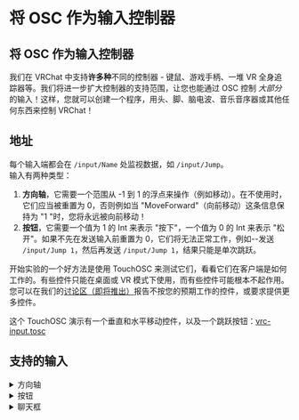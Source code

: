 # 将 OSC 作为输入控制器

## 将 OSC 作为输入控制器

我们在 VRChat 中支持**许多种**不同的控制器 - 键鼠、游戏手柄、一堆 VR 全身追踪器等。我们将进一步扩大控制器的支持范围，让您也能通过 OSC 控制 *大部分* 的输入！这样，您就可以创建一个程序，用头、脚、脑电波、音乐音序器或其他任何东西来控制 VRChat！

## 地址

每个输入端都会在 `/input/Name` 处监视数据，如 `/input/Jump`。<br>
输入有两种类型：

1. **方向轴**，它需要一个范围从 -1 到 1 的浮点来操作（例如移动）。在不使用时，它们应当被重置为 0，否则例如当 "MoveForward"（向前移动）这条信息保持为 "1 "时，您将永远被向前移动！
2. **按钮**，它需要一个值为 1 的 Int 来表示 "按下"，一个值为 0 的 Int 来表示 "松开"。如果不先在发送输入前重置为 0，它们将无法正常工作，例如--发送 `/input/Jump 1`，然后再发送 `/input/Jump 1`，结果只能是单次跳跃。

开始实验的一个好方法是使用 TouchOSC 来测试它们，看看它们在客户端是如何工作的。有些控件只能在桌面或 VR 模式下使用，而有些控件可能根本不起作用。您可以在我们的[讨论区（即将推出）](./osc-as-input-controller#)报告不按您的预期工作的控件，或要求提供更多控件。

这个 TouchOSC 演示有一个垂直和水平移动控件，以及一个跳跃按钮：[vrc-input.tosc](https:/github.com/vrchat-community/osc/raw/main/files/touch-osc/vrc-input.tosc)

## 支持的输入

<details> 

<summary>方向轴</summary>

`/input/Vertical` ：向前移动 (1) 或向后移动 (-1)

`/input/Horizontal` ：向右移动 (1) 或向左移动 (-1) 

`/input/LookHorizontal` ：向左看和向右看。在桌面模式下，如果开启了 "舒适转向 "功能，当值为 1 时，VR 将进行快速转向。

`/input/UseAxisRight` ：使用手上的物品 - 不一定有效

`/input/GrabAxisRight` ：抓取物品 - 不一定有效

`/input/MoveHoldFB` ：向前移动（1）或向后移动（-1）所持对象

`/input/SpinHoldCwCcw` ：顺时针旋转或逆时针旋转所持对象

`/input/SpinHoldUD` ：向上或向下旋转所持对象

`/input/SpinHoldLR` ：向左或向右旋转所持对象

</details>

<details> 

<summary>按钮</summary>

`/input/MoveForward` ：当此值为 1 时，向前移动。

`/input/MoveBackward` ：当此值为 1 时，向后移动。

`/input/MoveLeft` ：当此值为 1 时，向左移动。

`/input/MoveRight` ：当此值为 1 时，向右移动。

`/input/LookLeft` ：当此值为 1 时，向左转动。 在桌面中视角会平滑转动，如果开启了 "舒适转向 "功能，VR 将进行快速转向。

`/input/LookRight` ：当此值为 1 时，向右转动。 在桌面中视角会平滑转动，如果开启了 "舒适转向 "功能，VR 将进行快速转向。

`/input/Jump` ：如果您所在的世界支持跳跃，则该输入使您跳跃。

`/input/Run` ：如果您所在的世界支持奔跑，则该输入使您跑起来。

`/input/ComfortLeft` ：向左快转 - 仅限 VR。

`/input/ComfortRight` ：向右快转 - 仅限 VR。

`/input/DropRight` ：丢掉右手所持物品 - 仅限 VR。

`/input/UseRight` ：使用被右手高亮显示的物品 - 仅限 VR。

`/input/GrabRight` ：抓取被右手高亮显示的物品 - 仅限 VR。

`/input/DropLeft` ：丢掉左手所持物品 - 仅限 VR。

`/input/UseLeft` ：使用被左手高亮显示的物品 - 仅限 VR。

`/input/GrabLeft` ：抓取被左手高亮显示的物品 - 仅限 VR。

`/input/PanicButton` 打开安全模式。

`/input/QuickMenuToggleLeft` ：开关快捷菜单。如果当前该输入为 "0"，则在收到 "1 "时切换。

`/input/QuickMenuToggleRight` 打开/关闭快捷菜单。如果当前该输入为 "0"，则在收到 "1 "时切换。

`/input/Voice` ：开关语音 - 操作取决于设置中是否打开了 "开关语音"。如果开启，那么从 0 到 1 的变化将切换静音状态。如果关闭了 "切换语音"，则其功能与按下静音类似 - 1 表示静音，0 表示取消静音。

</details>

<details> 

<summary>聊天框</summary>

`/chatbox/input s b n` 在聊天框中输入文字。如果布尔参数 `b` 为 True，则绕过键盘立即输入并发送 `s` 中的文本。如果布尔数 `b` 为 False，则打开键盘输入框并输入所提供的文本。`n` 是一个额外的布尔参数，设置为 False 时不会触发通知 SFX（如果未指定，默认为 True）。

`/chatbox/typing b` 打开或关闭打字指示器。

</details>

